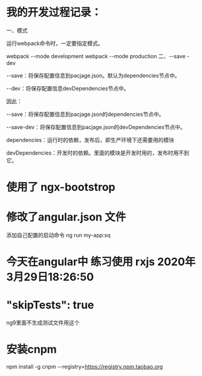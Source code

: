 # 我的开发过程记录：
一、模式

运行webpack命令时，一定要指定模式。

webpack --mode development
webpack --mode production
二、--save -dev

--save：将保存配置信息到pacjage.json。默认为dependencies节点中。

--dev：将保存配置信息devDependencies节点中。

因此：

--save：将保存配置信息到pacjage.json的dependencies节点中。

--save-dev：将保存配置信息到pacjage.json的devDependencies节点中。

dependencies：运行时的依赖，发布后，即生产环境下还需要用的模块

devDependencies：开发时的依赖。里面的模块是开发时用的，发布时用不到它。
# 使用了 ngx-bootstrop

# 修改了angular.json 文件 
添加自己配置的启动命令 ng run my-app:sq

# 今天在angular中 练习使用 rxjs 2020年3月29日18:26:50

# "skipTests": true 
ng9里面不生成测试文件用这个

# 安装cnpm
npm install -g cnpm --registry=https://registry.npm.taobao.org